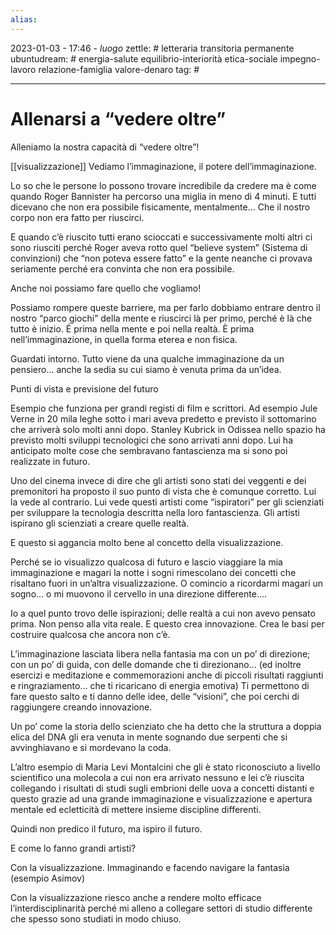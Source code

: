 ```yaml
---
alias: 
---
```

2023-01-03 - 17:46 - *luogo*
zettle: # letteraria transitoria permanente
ubuntudream: # energia-salute equilibrio-interiorità etica-sociale impegno-lavoro relazione-famiglia valore-denaro 
tag: #

---
# Allenarsi a “vedere oltre”

Alleniamo la nostra capacità di “vedere oltre”!

[[visualizzazione]]
Vediamo l’immaginazione, il potere dell’immaginazione.

Lo so che le persone lo possono trovare incredibile da credere ma è come quando Roger Bannister ha percorso una miglia in meno di 4 minuti. E tutti dicevano che non era possibile fisicamente, mentalmente… Che il nostro corpo non era fatto per riuscirci. 

E quando c’è riuscito tutti erano scioccati e successivamente molti altri ci sono riusciti perché Roger aveva rotto quel “believe system” (Sistema di convinzioni) che “non poteva essere fatto” e la gente neanche ci provava seriamente perché era convinta che non era possibile. 

Anche noi possiamo fare quello che vogliamo!

Possiamo rompere queste barriere, ma per farlo dobbiamo entrare dentro il nostro “parco giochi” della mente e riuscirci là per primo, perché è là che tutto è inizio. É prima nella mente e poi nella realtà. È prima nell’immaginazione, in quella forma eterea e non fisica.

Guardati intorno. Tutto viene da una qualche immaginazione da un pensiero… anche la sedia su cui siamo è venuta prima da un’idea.

  

Punti di vista e previsione del futuro

Esempio che funziona per grandi registi di film e scrittori. Ad esempio Jule Verne in 20 mila leghe sotto i mari aveva predetto e previsto il sottomarino che arriverà solo molti anni dopo. Stanley Kubrick in Odissea nello spazio ha previsto molti sviluppi tecnologici che sono arrivati anni dopo. Lui ha anticipato molte cose che sembravano fantascienza ma si sono poi realizzate in futuro.

Uno del cinema invece di dire che gli artisti sono stati dei veggenti e dei premonitori ha proposto il suo punto di vista che è comunque corretto. Lui la vede al contrario. Lui vede questi artisti come “ispiratori” per gli scienziati per sviluppare la tecnologia descritta nella loro fantascienza. Gli artisti ispirano gli scienziati a creare quelle realtà.

E questo si aggancia molto bene al concetto della visualizzazione.

Perché se io visualizzo qualcosa di futuro e lascio viaggiare la mia immaginazione e magari la notte i sogni rimescolano dei concetti che risaltano fuori in un’altra visualizzazione. O comincio a ricordarmi magari un sogno… o mi muovono il cervello in una direzione differente....

Io a quel punto trovo delle ispirazioni; delle realtà a cui non avevo pensato prima. Non penso alla vita reale. E questo crea innovazione. Crea le basi per costruire qualcosa che ancora non c’è. 

L’immaginazione lasciata libera nella fantasia ma con un po’ di direzione; con un po’ di guida, con delle domande che ti direzionano… (ed inoltre esercizi e meditazione e commemorazioni anche di piccoli risultati raggiunti e ringraziamento... che ti ricaricano di energia emotiva) Ti permettono di fare questo salto e ti danno delle idee, delle “visioni”, che poi cerchi di raggiungere creando innovazione.

Un po’ come la storia dello scienziato che ha detto che la struttura a doppia elica del DNA gli era venuta in mente sognando due serpenti che si avvinghiavano e si mordevano la coda.

L’altro esempio di Maria Levi Montalcini che gli è stato riconosciuto a livello scientifico una molecola a cui non era arrivato nessuno e lei c’è riuscita collegando i risultati di studi sugli embrioni delle uova a concetti distanti e questo grazie ad una grande immaginazione e visualizzazione e apertura mentale ed ecletticità di mettere insieme discipline differenti.

Quindi non predico il futuro, ma ispiro il futuro.

E come lo fanno grandi artisti?

Con la visualizzazione. Immaginando e facendo navigare la fantasia (esempio Asimov)

Con la visualizzazione riesco anche a rendere molto efficace l’interdisciplinarità perché mi alleno a collegare settori di studio differente che spesso sono studiati in modo chiuso.
